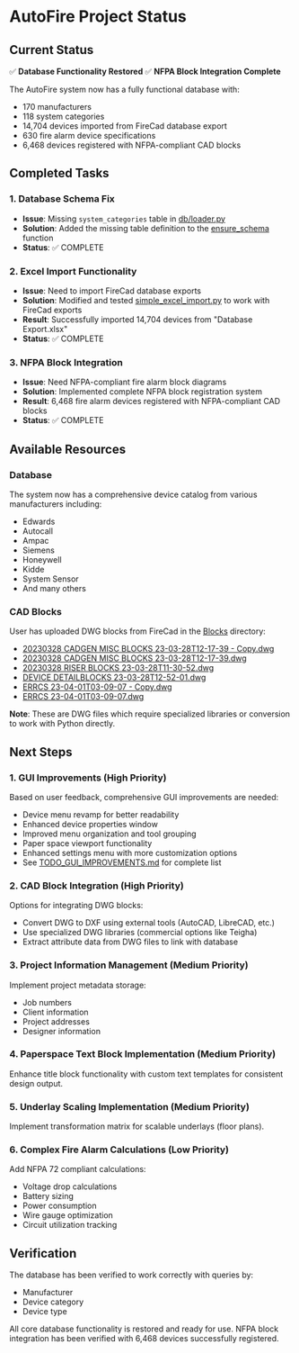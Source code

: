 # AutoFire Project Status

## Current Status
✅ **Database Functionality Restored**
✅ **NFPA Block Integration Complete**

The AutoFire system now has a fully functional database with:
- 170 manufacturers
- 118 system categories
- 14,704 devices imported from FireCad database export
- 630 fire alarm device specifications
- 6,468 devices registered with NFPA-compliant CAD blocks

## Completed Tasks

### 1. Database Schema Fix
- **Issue**: Missing `system_categories` table in [db/loader.py](file://c:\Dev\Autofire\db\loader.py)
- **Solution**: Added the missing table definition to the [ensure_schema](file://c:\Dev\Autofire\db\loader.py#L13-L60) function
- **Status**: ✅ COMPLETE

### 2. Excel Import Functionality
- **Issue**: Need to import FireCad database exports
- **Solution**: Modified and tested [simple_excel_import.py](file://c:\Dev\Autofire\simple_excel_import.py) to work with FireCad exports
- **Result**: Successfully imported 14,704 devices from "Database Export.xlsx"
- **Status**: ✅ COMPLETE

### 3. NFPA Block Integration
- **Issue**: Need NFPA-compliant fire alarm block diagrams
- **Solution**: Implemented complete NFPA block registration system
- **Result**: 6,468 fire alarm devices registered with NFPA-compliant CAD blocks
- **Status**: ✅ COMPLETE

## Available Resources

### Database
The system now has a comprehensive device catalog from various manufacturers including:
- Edwards
- Autocall
- Ampac
- Siemens
- Honeywell
- Kidde
- System Sensor
- And many others

### CAD Blocks
User has uploaded DWG blocks from FireCad in the [Blocks](file://c:\Dev\Autofire\Blocks) directory:
- [20230328 CADGEN MISC BLOCKS 23-03-28T12-17-39 - Copy.dwg](file://c:\Dev\Autofire\Blocks\20230328%20CADGEN%20MISC%20BLOCKS%2023-03-28T12-17-39%20-%20Copy.dwg)
- [20230328 CADGEN MISC BLOCKS 23-03-28T12-17-39.dwg](file://c:\Dev\Autofire\Blocks\20230328%20CADGEN%20MISC%20BLOCKS%2023-03-28T12-17-39.dwg)
- [20230328 RISER BLOCKS 23-03-28T11-30-52.dwg](file://c:\Dev\Autofire\Blocks\20230328%20RISER%20BLOCKS%2023-03-28T11-30-52.dwg)
- [DEVICE DETAILBLOCKS 23-03-28T12-52-01.dwg](file://c:\Dev\Autofire\Blocks\DEVICE%20DETAILBLOCKS%2023-03-28T12-52-01.dwg)
- [ERRCS 23-04-01T03-09-07 - Copy.dwg](file://c:\Dev\Autofire\Blocks\ERRCS%2023-04-01T03-09-07%20-%20Copy.dwg)
- [ERRCS 23-04-01T03-09-07.dwg](file://c:\Dev\Autofire\Blocks\ERRCS%2023-04-01T03-09-07.dwg)

**Note**: These are DWG files which require specialized libraries or conversion to work with Python directly.

## Next Steps

### 1. GUI Improvements (High Priority)
Based on user feedback, comprehensive GUI improvements are needed:
- Device menu revamp for better readability
- Enhanced device properties window
- Improved menu organization and tool grouping
- Paper space viewport functionality
- Enhanced settings menu with more customization options
- See [TODO_GUI_IMPROVEMENTS.md](file://c:\Dev\Autofire\TODO_GUI_IMPROVEMENTS.md) for complete list

### 2. CAD Block Integration (High Priority)
Options for integrating DWG blocks:
- Convert DWG to DXF using external tools (AutoCAD, LibreCAD, etc.)
- Use specialized DWG libraries (commercial options like Teigha)
- Extract attribute data from DWG files to link with database

### 3. Project Information Management (Medium Priority)
Implement project metadata storage:
- Job numbers
- Client information
- Project addresses
- Designer information

### 4. Paperspace Text Block Implementation (Medium Priority)
Enhance title block functionality with custom text templates for consistent design output.

### 5. Underlay Scaling Implementation (Medium Priority)
Implement transformation matrix for scalable underlays (floor plans).

### 6. Complex Fire Alarm Calculations (Low Priority)
Add NFPA 72 compliant calculations:
- Voltage drop calculations
- Battery sizing
- Power consumption
- Wire gauge optimization
- Circuit utilization tracking

## Verification
The database has been verified to work correctly with queries by:
- Manufacturer
- Device category
- Device type

All core database functionality is restored and ready for use.
NFPA block integration has been verified with 6,468 devices successfully registered.